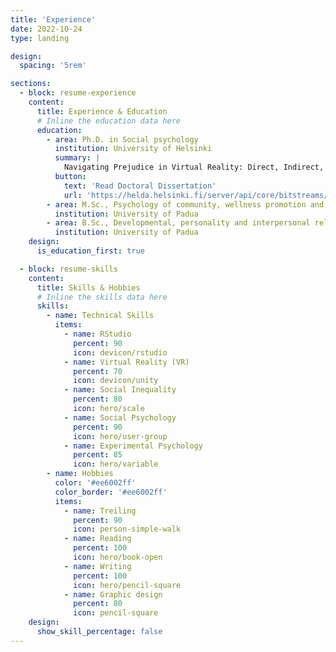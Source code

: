 ```yaml
---
title: 'Experience'
date: 2022-10-24
type: landing

design:
  spacing: '5rem'

sections:
  - block: resume-experience
    content:
      title: Experience & Education
      # Inline the education data here
      education:
        - area: Ph.D. in Social psychology
          institution: University of Helsinki
          summary: |
            Navigating Prejudice in Virtual Reality: Direct, Indirect, and Secondary Transfer Effects of Positive and Negative Intergroup Contact in VR. Supervisors: Jasinskaja-Lahti, Inga; Jääskeläinen, Iiro; Harjunen, Ville Johannes.
          button:
            text: 'Read Doctoral Dissertation'
            url: 'https://helda.helsinki.fi/server/api/core/bitstreams/6f826174-af07-4039-b1fc-6be58341beff/content'
        - area: M.Sc., Psychology of community, wellness promotion and social change
          institution: University of Padua
        - area: B.Sc., Developmental, personality and interpersonal relationships psychology
          institution: University of Padua
    design:
      is_education_first: true

  - block: resume-skills
    content:
      title: Skills & Hobbies
      # Inline the skills data here
      skills:
        - name: Technical Skills
          items:
            - name: RStudio
              percent: 90
              icon: devicon/rstudio
            - name: Virtual Reality (VR)
              percent: 70
              icon: devicon/unity
            - name: Social Inequality
              percent: 80
              icon: hero/scale
            - name: Social Psychology
              percent: 90
              icon: hero/user-group
            - name: Experimental Psychology
              percent: 85
              icon: hero/variable
        - name: Hobbies
          color: '#ee6002ff'
          color_border: '#ee6002ff'
          items:
            - name: Treiling
              percent: 90
              icon: person-simple-walk
            - name: Reading
              percent: 100
              icon: hero/book-open
            - name: Writing
              percent: 100
              icon: hero/pencil-square
            - name: Graphic design
              percent: 80
              icon: pencil-square
    design:
      show_skill_percentage: false
---
```

